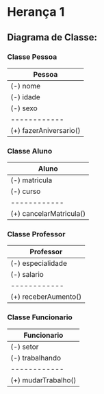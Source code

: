 # Herança 1

## Diagrama de Classe:

### Classe Pessoa

Pessoa| 
------------|
(-) nome|
(-) idade|
(-) sexo|
------------|
(+) fazerAniversario()|

### Classe Aluno

Aluno| 
------------|
(-) matricula|
(-) curso|
------------|
(+) cancelarMatricula()|

### Classe Professor

Professor| 
------------|
(-) especialidade|
(-) salario|
------------|
(+) receberAumento()|

### Classe Funcionario

Funcionario| 
------------|
(-) setor|
(-) trabalhando|
------------|
(+) mudarTrabalho()|

